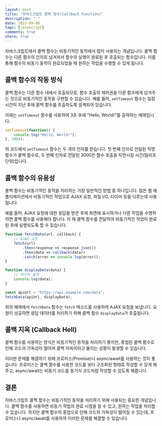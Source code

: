 ```yaml
---
layout: post
title: "자바스크립트 콜백 함수(Callback Function)"
description: " "
date: 2023-09-09
tags: [javascript]
comments: true
share: true
---
```


자바스크립트에서 콜백 함수는 비동기적인 동작에서 많이 사용되는 개념입니다. 콜백 함수는 다른 함수의 인자로 넘겨져서 함수의 실행이 완료된 후 호출되는 함수입니다. 이를 통해 함수의 비동기 동작이 완료되었을 때 원하는 작업을 수행할 수 있게 됩니다.

## 콜백 함수의 작동 방식

콜백 함수는 다른 함수 내에서 호출되므로, 함수 호출의 제어권을 다른 함수에게 넘겨주는 것으로 비동기적인 동작을 구현할 수 있습니다. 예를 들어, `setTimeout` 함수는 일정 시간이 지난 후에 콜백 함수를 호출하도록 설계되어 있습니다.

아래는 `setTimeout` 함수를 사용하여 3초 후에 "Hello, World!"를 출력하는 예제입니다.

```javascript
setTimeout(function() {
    console.log("Hello, World!");
}, 3000);
```

위 코드에서 `setTimeout` 함수는 두 개의 인자를 받습니다. 첫 번째 인자로 전달된 익명 함수가 콜백 함수로, 두 번째 인자로 전달된 3000은 함수 호출을 지연시킬 시간(밀리초 단위)입니다.

## 콜백 함수의 유용성

콜백 함수는 비동기적인 동작을 처리하는 가장 일반적인 방법 중 하나입니다. 많은 웹 애플리케이션에서 비동기적인 작업으로 AJAX 요청, 파일 I/O, 타이머 등을 다루는데 사용됩니다.

예를 들어, AJAX 요청에 대한 응답을 받은 후에 화면에 표시하거나 다른 작업을 수행하려면 콜백 함수를 사용해야 합니다. 이 때 콜백 함수를 전달하여 비동기적인 작업이 완료된 후에 실행되도록 할 수 있습니다.

```javascript
function fetchData(url, callback) {
    // AJAX 요청
    fetch(url)
        .then(response => response.json())
        .then(data => callback(data))
        .catch(error => console.log(error));
}

function displayData(data) {
    // 데이터 출력
    console.log(data);
}

const apiUrl = "https://api.example.com/data";
fetchData(apiUrl, displayData);
```

위의 예제에서 `fetchData` 함수는 `fetch` 메소드를 사용하여 AJAX 요청을 보냅니다. 요청이 성공하면 응답 데이터를 처리하기 위해 콜백 함수 `displayData`가 호출됩니다.

## 콜백 지옥 (Callback Hell)

콜백 함수를 사용하는 방식은 비동기적인 동작을 처리하기 좋지만, 중첩된 콜백 함수로 인해 코드의 가독성이 떨어져 콜백 지옥이라고 불리는 상황이 발생할 수 있습니다.

이러한 문제를 해결하기 위해 프로미스(Promise)나 async/await를 사용하는 것이 좋습니다. 프로미스는 콜백 함수를 사용한 코드를 보다 구조화된 형태로 작성할 수 있게 해주고, async/await는 비동기 코드를 동기식 코드처럼 작성할 수 있도록 해줍니다.

## 결론

자바스크립트 콜백 함수는 비동기적인 동작을 처리하기 위해 사용되는 중요한 개념입니다. 콜백 함수를 사용하면 비동기 작업의 완료 시점을 알 수 있고, 원하는 작업을 처리할 수 있습니다. 하지만 콜백 함수의 중첩으로 인해 코드의 가독성이 떨어질 수 있는데, 프로미스나 async/await를 사용하여 이러한 문제를 해결할 수 있습니다.